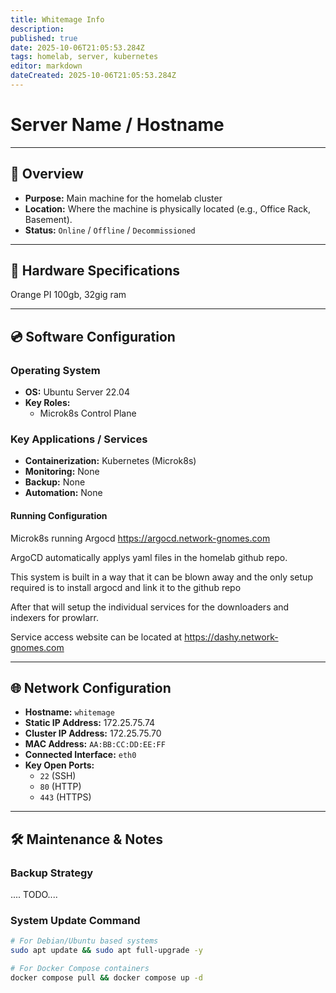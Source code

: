 ```yaml
---
title: Whitemage Info
description: 
published: true
date: 2025-10-06T21:05:53.284Z
tags: homelab, server, kubernetes
editor: markdown
dateCreated: 2025-10-06T21:05:53.284Z
---
```


# Server Name / Hostname

---

## 📝 Overview

* **Purpose:** Main machine for the homelab cluster
* **Location:** Where the machine is physically located (e.g., Office Rack, Basement).
* **Status:** `Online` / `Offline` / `Decommissioned`

---

## 🔩 Hardware Specifications

Orange PI 100gb, 32gig ram

---

## 💿 Software Configuration

### Operating System

* **OS:** Ubuntu Server 22.04
* **Key Roles:**
    * Microk8s Control Plane

### Key Applications / Services

* **Containerization:** Kubernetes (Microk8s)
* **Monitoring:** None
* **Backup:** None
* **Automation:** None

#### Running Configuration

Microk8s running Argocd
https://argocd.network-gnomes.com

ArgoCD automatically applys yaml files in the homelab github repo.

This system is built in a way that it can be blown away and the only setup required is to install argocd and link it to the github repo

After that will setup the individual services for the downloaders and indexers for prowlarr.  

Service access website can be located at
https://dashy.network-gnomes.com

---

## 🌐 Network Configuration

* **Hostname:** `whitemage`
* **Static IP Address:** 172.25.75.74
* **Cluster IP Address:** 172.25.75.70
* **MAC Address:** `AA:BB:CC:DD:EE:FF`
* **Connected Interface:** `eth0`
* **Key Open Ports:**
    * `22` (SSH)
    * `80` (HTTP)
    * `443` (HTTPS)

---

## 🛠️ Maintenance & Notes

### Backup Strategy

.... TODO....

### System Update Command

```bash
# For Debian/Ubuntu based systems
sudo apt update && sudo apt full-upgrade -y

# For Docker Compose containers
docker compose pull && docker compose up -d